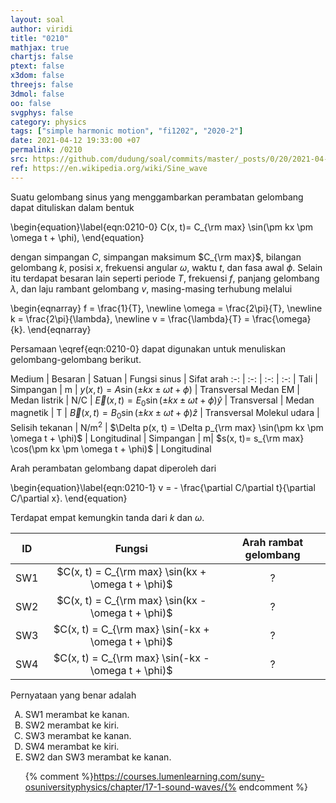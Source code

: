 ```yaml
---
layout: soal
author: viridi
title: "0210"
mathjax: true
chartjs: false
ptext: false
x3dom: false
threejs: false
3dmol: false
oo: false
svgphys: false
category: physics
tags: ["simple harmonic motion", "fi1202", "2020-2"]
date: 2021-04-12 19:33:00 +07
permalink: /0210
src: https://github.com/dudung/soal/commits/master/_posts/0/20/2021-04-12-simple-harmonic-motion-0.md
ref: https://en.wikipedia.org/wiki/Sine_wave
---
```

Suatu gelombang sinus yang menggambarkan perambatan gelombang dapat dituliskan dalam bentuk

\begin{equation}\label{eqn:0210-0}
C(x, t)= C_{\rm max} \sin(\pm kx \pm \omega t + \phi),
\end{equation}

dengan simpangan $C$, simpangan maksimum $C_{\rm max}$, bilangan gelombang $k$, posisi $x$, frekuensi angular $\omega$, waktu $t$, dan fasa awal $\phi$. Selain itu terdapat besaran lain seperti periode $T$, frekuensi $f$, panjang gelombang $\lambda$, dan laju rambant gelombang $v$, masing-masing terhubung melalui

\begin{eqnarray}
f = \frac{1}{T}, \newline
\omega = \frac{2\pi}{T}, \newline
k = \frac{2\pi}{\lambda}, \newline
v = \frac{\lambda}{T} = \frac{\omega}{k}.
\end{eqnarray}

Persamaan \eqref{eqn:0210-0} dapat digunakan untuk menuliskan gelombang-gelombang berikut.

Medium | Besaran | Satuan | Fungsi sinus | Sifat arah
:-: | :-: | :-: | :-: |
Tali | Simpangan | m | $y(x, t) = A \sin (\pm kx \pm \omega t + \phi)$ | Transversal
Medan EM | Medan listrik | N/C | $\vec{E}(x, t) = E_0 \sin(\pm kx \pm \omega t + \phi) \hat{y}$ | Transversal
| Medan magnetik | T | $\vec{B}(x, t) = B_0 \sin(\pm kx \pm \omega t + \phi) \hat{z}$ | Transversal
Molekul udara | Selisih tekanan | N/m$^2$ | $\Delta p(x, t) = \Delta p_{\rm max} \sin(\pm kx \pm \omega t + \phi)$ | Longitudinal
| Simpangan | m| $s(x, t)= s_{\rm max} \cos(\pm kx \pm \omega t + \phi)$ | Longitudinal

Arah perambatan gelombang dapat diperoleh dari

\begin{equation}\label{eqn:0210-1}
v = - \frac{\partial C/\partial t}{\partial C/\partial x}.
\end{equation}

Terdapat empat kemungkin tanda dari $k$ dan $\omega$.

ID | Fungsi | Arah rambat gelombang
:-: | :-: | :-:
SW1 | $C(x, t) = C_{\rm max} \sin(kx + \omega t + \phi)$ | ?
SW2 | $C(x, t) = C_{\rm max} \sin(kx - \omega t + \phi)$ | ?
SW3 | $C(x, t) = C_{\rm max} \sin(-kx + \omega t + \phi)$ | ?
SW4 | $C(x, t) = C_{\rm max} \sin(-kx - \omega t + \phi)$ | ?

Pernyataan yang benar adalah

<ol type="A">
<li>SW1 merambat ke kanan.
<li>SW2 merambat ke kiri.
<li>SW3 merambat ke kanan.
<li>SW4 merambat ke kiri.
<li>SW2 dan SW3 merambat ke kanan.

{% comment %}https://courses.lumenlearning.com/suny-osuniversityphysics/chapter/17-1-sound-waves/{% endcomment %}
